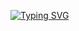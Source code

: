 <!---Пример кода-->
[![Typing SVG](https://readme-typing-svg.herokuapp.com?color=%2336BCF7&lines=Computer+Hello+student)](https://git.io/typing-svg)
